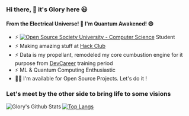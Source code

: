 ### Hi there, 👋 it's Glory here 😃
#### From the Electrical Universe! 🎇 I'm Quantum Awakened! 😄 

- ⚡ [![Open Source Society University - Computer Science](https://img.shields.io/badge/OSSU-computer--science-blue.svg)](https://github.com/ossu/computer-science) Student
- ⚡ Making amazing stuff at [Hack Club](http://www.github.com/hackclub) 
- ⚡ Data is my propellant, remodeled my core cumbustion engine for it purpose from [DevCareer](http://www.devcareer.io) training period
- ⚡ ML & Quantum Computing Enthusiastic
- 👨‍💻 I'm available for Open Source Projects. Let's do it !

### Let's meet by the other side to bring life to some visions

<img align="left" alt="Glory's Github Stats" src="https://github-readme-stats-seven-lac.vercel.app/api?username=goldenglorys&count_private=true&show_icons=true&theme=merko&hide_border=true" />


[![Top Langs](https://github-readme-stats-seven-lac.vercel.app/api/top-langs/?username=goldenglorys&layout=compact&count_private=true&show_icons=true&theme=merko&hide_border=true)](https://github.com/goldenglorys/github-readme-stats)

<!--
**goldenglorys/goldenglorys** is a ✨ _special_ ✨ repository because its `README.md` (this file) appears on your GitHub profile.
#### Profile Visits

![visitors](https://visitor-badge.glitch.me/badge?page_id=MichaelOlatunji.MichaelOlatunji)
Here are some ideas to get you started:

- 🔭 I’m currently working on ...
- 🌱 I’m currently learning ...
- 👯 I’m looking to collaborate on ...
- 🤔 I’m looking for help with ...
- 💬 Ask me about ...
- 📫 How to reach me: ...
- 😄 Pronouns: ...
- ⚡ Fun fact: ...
-->
